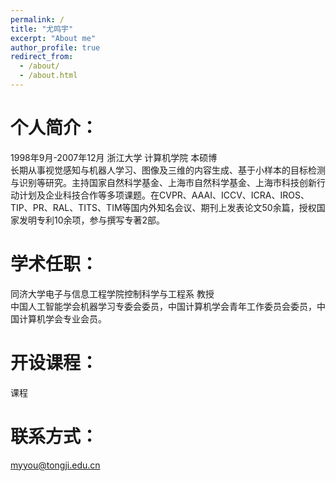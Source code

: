 ```yaml
---
permalink: /
title: "尤鸣宇"
excerpt: "About me"
author_profile: true
redirect_from: 
  - /about/
  - /about.html
---
```


个人简介：
======
1998年9月-2007年12月 浙江大学 计算机学院 本硕博  
长期从事视觉感知与机器人学习、图像及三维的内容生成、基于小样本的目标检测与识别等研究。主持国家自然科学基金、上海市自然科学基金、上海市科技创新行动计划及企业科技合作等多项课题。在CVPR、AAAI、ICCV、ICRA、IROS、TIP、PR、RAL、TITS、TIM等国内外知名会议、期刊上发表论文50余篇，授权国家发明专利10余项，参与撰写专著2部。  


学术任职：
======
同济大学电子与信息工程学院控制科学与工程系 教授  
中国人工智能学会机器学习专委会委员，中国计算机学会青年工作委员会委员，中国计算机学会专业会员。

开设课程：
======
课程

联系方式：
======
myyou@tongji.edu.cn


